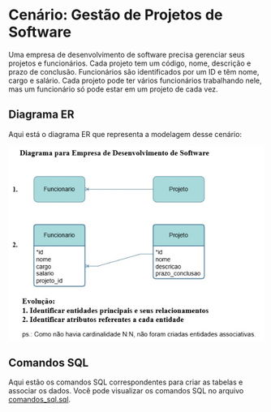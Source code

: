 # Cenário: Gestão de Projetos de Software

Uma empresa de desenvolvimento de software precisa gerenciar seus projetos e funcionários. Cada projeto tem um código, nome, descrição e prazo de conclusão. Funcionários são identificados por um ID e têm nome, cargo e salário. Cada projeto pode ter vários funcionários trabalhando nele, mas um funcionário só pode estar em um projeto de cada vez.

## Diagrama ER

Aqui está o diagrama ER que representa a modelagem desse cenário:

![Diagrama ER](imagens/EmpresaSoftware.jpg)

## Comandos SQL

Aqui estão os comandos SQL correspondentes para criar as tabelas e associar os dados. Você pode visualizar os comandos SQL no arquivo [comandos_sql.sql](comandos_sql.sql/EmpresaSoftware.sql).
